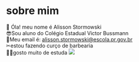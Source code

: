# sobre mim           
🤙 Óla! meu nome é Alisson Stormowski      
😎Sou aluno do Colégio Estadual Victor Bussmann  
👀Meu email é: alisson.stormowski@escola.pr.gov.br  
✂estou fazendo curço de barbearia  
👨‍🎓gosto muito de estuda
<img src="https://img.io/badge/GitHub-100000?style=for-the-badge&logo=github&logoColor=white" />
